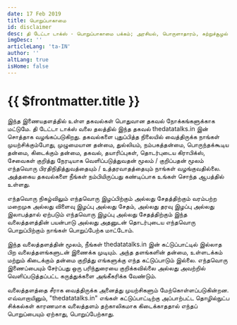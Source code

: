 ```yaml
---
date: 17 Feb 2019
title: பொறுப்பாகாமை
id: disclaimer
desc: தி டேட்டா டாக்ஸ் - பொறுப்பாகாமை பக்கம்; அரசியல், பொருளாதாரம், சுற்றுச்சூழல் மற்றும் பங்கு பற்றிய தகவல்களைக் கொண்டுள்ள வலைத்தளம்.
imgDesc: ''
articleLang: 'ta-IN'
author: ''
altLang: true
isHome: false
---
```


# {{ $frontmatter.title }}

இந்த இணையதளத்தில் உள்ள தகவல்கள் பொதுவான தகவல் நோக்கங்களுக்காக மட்டுமே. தி டேட்டா டாக்ஸ் வலை தலத்தில் இந்த தகவல் thedatatalks.in இன் சொத்தாக
வழங்கப்படுகிறது. தகவல்களை புதுப்பித்த நிலையில் வைத்திருக்க நாங்கள் முயற்சிக்கும்போது, முழுமையான தன்மை, துல்லியம், நம்பகத்தன்மை,
பொருந்தக்கூடிய தன்மை, கிடைக்கும் தன்மை, தகவல், தயாரிப்புகள், தொடர்புடைய கிராபிக்ஸ், சேவைகள் குறித்து நேரடியாக வெளிப்படுத்துவதன் மூலம் /
குறிப்பதன் மூலம் எந்தவொரு பிரதிநிதித்துவத்தையும் / உத்தரவாதத்தையும் நாங்கள் வழங்குவதில்லை. அத்தகைய தகவல்களை நீங்கள் நம்பியிருப்பது
கண்டிப்பாக உங்கள் சொந்த ஆபத்தில் உள்ளது.

எந்தவொரு நிகழ்விலும் எந்தவொரு இழப்பிற்கும் அல்லது சேதத்திற்கும் வரம்பற்ற மறைமுக அல்லது விளைவு இழப்பு அல்லது சேதம், அல்லது தரவு இழப்பு அல்லது
இலாபத்தால் ஏற்படும் எந்தவொரு இழப்பு அல்லது சேதத்திற்கும் இந்த வலைத்தளத்தின் பயன்பாடு அல்லது அதனுடன் தொடர்புடைய எந்தவொரு பொறுப்பிற்கும்
நாங்கள் பொறுப்பேற்க மாட்டோம்.

இந்த வலைத்தளத்தின் மூலம், நீங்கள் thedatatalks.in இன் கட்டுப்பாட்டில் இல்லாத பிற வலைத்தளங்களுடன் இணைக்க முடியும். அந்த
தளங்களின் தன்மை, உள்ளடக்கம் மற்றும் கிடைக்கும் தன்மை குறித்து எங்களுக்கு எந்த கட்டுப்பாடும் இல்லை. எந்தவொரு இணைப்பையும் சேர்ப்பது ஒரு பரிந்துரையை குறிக்கவில்லை அல்லது அவற்றில் வெளிப்படுத்தப்பட்ட கருத்துக்களை அங்கீகரிக்க வேண்டும்.

வலைத்தளத்தை சீராக வைத்திருக்க அனைத்து முயற்சிகளும் மேற்கொள்ளப்படுகின்றன. எவ்வாறாயினும், "thedatatalks.in" எங்கள் கட்டுப்பாட்டிற்கு
அப்பாற்பட்ட தொழில்நுட்ப சிக்கல்கள் காரணமாக வலைத்தளம் தற்காலிகமாக கிடைக்காததால் எந்தப் பொறுப்பையும் ஏற்காது, பொறுப்பேற்காது.
